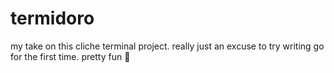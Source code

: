 # termidoro

my take on this cliche terminal project. really just an excuse to try writing go for the first time. pretty fun 🍊